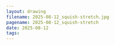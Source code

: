 ```yaml
---
layout: drawing
filename: 2025-08-12_squish-stretch.jpg
pagename: 2025-08-12_squish-stretch
date: 2025-08-12
tags:
---
```


